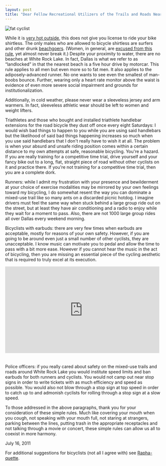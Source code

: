 ```yaml
---
layout: post
title: "Dear Fellow Recreational Utilizers of the Trails and Roads Near White Rock Lake, Dallas, Texas"
---
```


<img src="http://danielsjourney.com/files/fat-cyclist.jpg" title="fat cyclist">

While it is [very hot outside](http://twitter.com/#!/dealingwith/status/92007355289567233), this does not give you license to ride your bike shirtless. The only males who are allowed to bicycle shirtless are surfers and other drunk [beachgoers](http://media.photobucket.com/image/fat%20shirtless%20bicyclist/nollpost/mrnspace/fat%20guys%20on%20bikes/Florida100.jpg). (Women, in general, are [excused from this rule](http://www.flickr.com/search/?q=topless%20bicyclist), yet almost never break it.) Despite your proximity to water, there are no beaches at White Rock Lake. In fact, Dallas is what we refer to as &ldquo;landlocked&rdquo; in that the nearest beach is a five hour drive by motorcar. This rule applies to all men but even more so to fat men. It also applies to the adiposely-advanced runner. No one wants to see even the smallest of man-boobs bounce. Further, wearing only a heart rate monitor above the waist is evidence of even more severe social impairment and grounds for institutionalization.

Additionally, in cold weather, please never wear a sleeveless jersey and arm warmers. In fact, sleeveless athletic wear should be left to women and weight lifters.

Triathletes and those who bought and installed triathlete handlebar extensions for the road bicycle they dust off once every eight Saturdays: I would wish bad things to happen to you while you are using said handlebars but the likelihood of said bad things happening increases so much when you use said handlebars that I don't really have to wish it at all. The problem is when your absurd and unsafe riding position comes within a certain distance to my own attempts at safe, reasonable bicycling. You're a hazard. If you are really training for a competitive time trial, drive yourself and your fancy bike out to a long, flat, straight piece of road without other cyclists on it and practice there. If you're not training for a competitive time trial, then you are a complete dork.

Runners: while I admit my frustration with your presence and bewilderment at your choice of exercise modalities may be mirrored by your own feelings toward my bicycling, I do somewhat resent the way you can dominate a mixed-use trail like so many ants on a discarded picnic hotdog. I imagine drivers must feel the same way when stuck behind a large group ride out on the street, but at least they have air conditioning and a radio to enjoy while they wait for a moment to pass. Also, there are not 1000 large group rides all over Dallas every weekend morning.

Bicyclists with earbuds: there are very few times when earbuds are acceptable, mostly for reasons of your own safety. However, if you are going to be around even just a small number of other cyclists, they are unacceptable. I know music can motivate you to pedal and allow the time to pass with a bit more ease. However if you cannot hear the music in the act of bicycling, then you are missing an essential piece of the cycling aesthetic that is required to truly excel at its execution. 

<iframe src="http://player.vimeo.com/video/22444962?title=0&amp;byline=0&amp;portrait=0&amp;color=ffffff" width="499" height="281" frameborder="0" style="margin-bottom:1.5em;"></iframe>

Police officers: if you really cared about safety on the mixed-use trails and roads around White Rock Lake you would institute speed limits and ban earbuds for both runners and cyclists. You would not camp out near stop signs in order to write tickets with as much efficiency and speed as possible. You would also not blow through a stop sign at top speed in order to catch up to and admonish cyclists for rolling through a stop sign at a slow speed.

To those addressed in the above paragraphs, thank you for your consideration of these simple rules. Much like covering your mouth when you cough, not speaking with your mouth full, not staring at strangers, parking between the lines, putting trash in the appropriate receptacles and not talking through a movie or concert, these simple rules can allow us all to coexist in more harmony.

<p class="date">July 16, 2011</p>

<p class="postscript">For additional suggestions for bicyclists (not all I agree with) see <a href="http://www.rapha.cc/raphaquette">Rapha-quette</a>.</p>

<script>
$(function() {
  $("#content > p:eq(1), #content > p:eq(2), #content > p:eq(3), #content > p:eq(4), #content > p:eq(5), #content > p:eq(6)").fancyletter({ commonClass: 'drop_cap' });
});
</script>